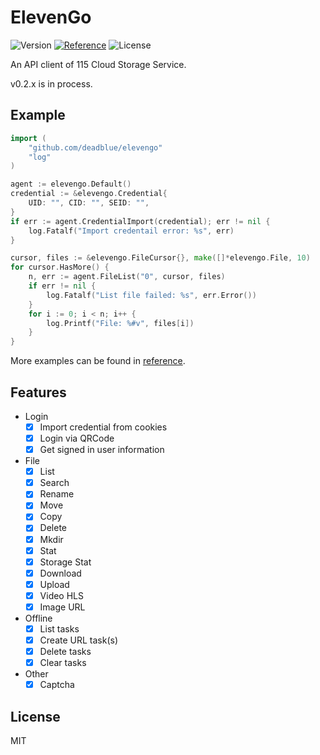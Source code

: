 # ElevenGo

![Version](https://img.shields.io/badge/release-v0.2.1-brightgreen?style=flat-square)
[![Reference](https://img.shields.io/badge/Go-Reference-blue.svg?style=flat-square)](https://pkg.go.dev/github.com/deadblue/elevengo)
![License](https://img.shields.io/:License-MIT-green.svg?style=flat-square)

An API client of 115 Cloud Storage Service.

v0.2.x is in process.

## Example

```go
import (
    "github.com/deadblue/elevengo"
	"log"
)

agent := elevengo.Default()
credential := &elevengo.Credential{
    UID: "", CID: "", SEID: "",
}
if err := agent.CredentialImport(credential); err != nil {
    log.Fatalf("Import credentail error: %s", err)
}

cursor, files := &elevengo.FileCursor{}, make([]*elevengo.File, 10)
for cursor.HasMore() {
    n, err := agent.FileList("0", cursor, files)
    if err != nil {
        log.Fatalf("List file failed: %s", err.Error())
    }
    for i := 0; i < n; i++ {
        log.Printf("File: %#v", files[i])
    }
}
```

More examples can be found in [reference](https://pkg.go.dev/github.com/deadblue/elevengo).

## Features

* Login
  * [x] Import credential from cookies
  * [x] Login via QRCode
  * [x] Get signed in user information
* File
  * [x] List
  * [x] Search
  * [x] Rename
  * [x] Move
  * [x] Copy
  * [x] Delete
  * [x] Mkdir
  * [x] Stat
  * [x] Storage Stat
  * [x] Download
  * [x] Upload
  * [x] Video HLS
  * [X] Image URL
* Offline
  * [x] List tasks
  * [x] Create URL task(s)
  * [x] Delete tasks
  * [x] Clear tasks
* Other
  * [x] Captcha

## License

MIT
